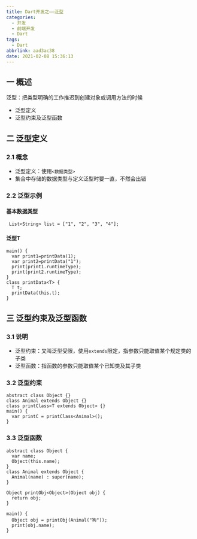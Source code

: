 ```yaml
---
title: Dart开发之——泛型
categories:
  - 开发
  - 前端开发
  - Dart
tags:
  - Dart
abbrlink: aad3ac38
date: 2021-02-08 15:36:13
---
```

## 一 概述

泛型：把类型明确的工作推迟到创建对象或调用方法的时候

* 泛型定义
* 泛型约束及泛型函数

<!--more-->

## 二 泛型定义

### 2.1 概念

* 泛型定义：使用`<数据类型>`
* 集合中存储的数据类型与定义泛型时要一直，不然会出错

### 2.2 泛型示例

#### 基本数据类型

```
 List<String> list = ["1", "2", "3", "4"];
```

#### 泛型T

```
main() {
  var print1=printData(1);
  var print2=printData("1");
  print(print1.runtimeType);
  print(print2.runtimeType);
}
class printData<T> {
  T t;
  printData(this.t);
}
```

## 三 泛型约束及泛型函数

### 3.1 说明

* 泛型约束：又叫泛型受限，使用`extends`限定，指参数只能取值某个规定类的子类
* 泛型函数：指函数的参数只能取值某个已知类及其子类

### 3.2 泛型约束

```
abstract class Object {}
class Animal extends Object {}
class printClass<T extends Object> {}
main() {
  var printC = printClass<Animal>();
}
```

### 3.3 泛型函数

```
abstract class Object {
  var name;
  Object(this.name);
}
class Animal extends Object {
  Animal(name) : super(name);
}

Object printObj<Object>(Object obj) {
  return obj;
}

main() {
  Object obj = printObj(Animal("狗"));
  print(obj.name);
}
```

